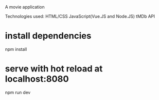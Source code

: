 A movie application 

Technologies used:
HTML/CSS
JavaScript(Vue.JS and Node.JS)
tMDb API

# install dependencies
npm install

# serve with hot reload at localhost:8080
npm run dev
